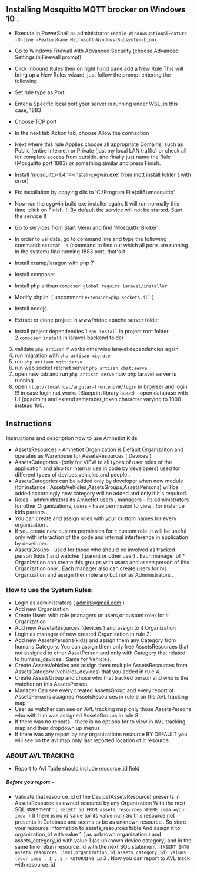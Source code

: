 ## Installing Mosquitto MQTT brocker on Windows 10 .
 * Execute in PowerShell as administrator 
 `Enable-WindowsOptionalFeature -Online -FeatureName Microsoft-Windows-Subsystem-Linux`. 
 * Go to Windows Firewall with Advanced Security  (choose Advanced Settings in Firewall prompt)
 * Click Inbound Rules then on right hand pane  add a New Rule 
   This will bring up a  New Rules wizard, just follow the prompt entering the following
 * Set rule type as Port.
 * Enter a Specific local port your server is running under WSL, in this case, 1883
 * Choose TCP port
 * In the next tab Action tab, choose Allow the connection
 * Next where this rule Applies choose all appropriate Domains, such as Public (entire Internet) or Private (just my local LAN traffic)    or check all for complete access from outside.
   and finally just name the Rule (Mosquitto port 1883) or something similar and press Finish.
* Install 'mosquitto-1.4.14-install-cygwin.exe' from mqtt install folder ( with error)
* Fix installation by copying dlls to 'C:\Program File(x86)\mosquitto' 
* Now run the cygwin build exe installer again. It will run normally this time. click on Finish.
 !! By default the service will not be started. Start the service !!
* Go to services from Start Menu and find 'Mosquitto Broker'.
* In order to validate, go to command line and type the following command: `netstat -a` (command to find out which all ports are running   in the system) find running 1883 port, that's it.

* Install xxamp/laragon with php 7
* Install composer.
* Install php artisan `composer global require laravel/installer`
* Modify php.ini ( uncomment `extension=php_sockets.dll` )
* Install nodejs.
* Extract or clone project in www/htdoc apache server folder
* Install project dependendies 
 1.`npm install` in project root folder.
 2.`composer install` in laravel-backend folder
 3. validate `php artisan` if works otherwise laravel dependencies again
 4. run migration with `php artisan migrate`
 5. run `php artisan mqtt:serve`
 6. run web socket ratchet server `php artisan chat:serve`
 7. open new tab and run `php artisan serve` now php laravel server is running
 8. open `http://localhost/angular-frontend/#/login` in browser and login !!! in case login not works (Blueprint library issue) - open database with UI (pgadmin) and extend remember_token character varying to 1000 instead 100.


## Instructions 
Instructions and description how to use Amnetiot Kids
 * AssetsResources - Amnetiot Organization is Default Organizaiton and operates as Warehouse for AssetsResources ( Devices ) 
 * AssetsCategories -(only for VIEW to all types of user roles of the application and also for internal use in code by developers) used     for different types of devices,vehicles,and people . 
 * AssetsCategories can be added only by developer when new module (for instance : AssetsVehicles,AssetsGroups,AssetsPersons) will be    added accordingly new category will be added and only if it's required.
* Roles  - administrators its Amnetiot users , managers - its administrators for other Organizations, users - have permission to view ..for instance kids parents .
* You can create and assign roles with your custom names for every organization .
* If you create new custom permission for it custom role ,it will be useful only with interaction of the code and internal interference in application by developer.
* AssetsGroups - used for those who should be involved as tracked person (kids ) and watcher ( parent or other user) . Each manager of * Organization can create this groups with users and assetsperson of this Organization only .
 Each manager also can create users for his Organization and assign them role any but not as Administrators .


### How to use the System Rules:
* Login as administrators ( admin@gmail.com )
* Add new Organization
* Create Users with role (managers or users,or custom role) for it Organization
* Add new AssetsResources (devices ) and assign to it Organization
* Login as manager of new created Organization in rule 2.
* Add new AssetsPersons(kids)  and assign them any Category from humans Category. You can assign them only free  AssetsResources that not assigned to other AssetPerson and only with Category that related to humans_devices .
Same for Vehicles. 
* Create AssetsVehicles and assign them multiple AssetsResources from AssetsCategory (vehicles_devices) that you added in rule 4. 
* Create AssetsGroup and chose who that tracked person and who is the watcher on this AssetsPerson .
* Manager Can see every created AssetsGroup and every report of AssetsPersons assigned AssetsResources in rule 6 on the AVL tracking map.
* User as watcher can see on AVL tracking map only those  AssetsPersons who with him was assigned AssetsGroups in rule 8 .
* If there was no reports - there is no options for to view in AVL tracking map and their dropdown up menus
* If there was any report by any organizations resource BY DEFAULT you will see on the avl map only last reported location of it resource.
                



 ### ABOUT AVL TRACKING
* Report to Avl Table should include resource_id field
##### Before you report - 
* Validate that resource_id of the Device(AssetsResource) presents in AssetsResource as owned resource by any Organization
  With the next SQL statement : 
`( SELECT id FROM assets_resources WHERE imea =your imea )`
If there is no id value (or its value null) So this resource not presents in Database and seems to be as unknown resource . 
So store your resource information to assets_resources table And assign it to organization_id with value 1 ( as unknown organization ) and assets_category_id with value 1 (as unknown device category) and in the same time return resource_id with the next SQL statement :
`INSERT INTO assets_resources (imei,organization_id,assets_category_id) values (your imei , 1 , 1 ) RETURNING id`
    3 . Now you can report to AVL track with resource_id


